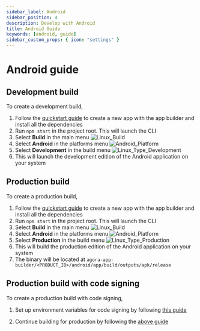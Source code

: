 ```yaml
---
sidebar_label: Android
sidebar_position: 4
description: Develop with Android
title: Android Guide
keywords: [android, guide]
sidebar_custom_props: { icon: "settings" }
---
```


# Android guide

## Development build

To create a development build,

1.  Follow the [quickstart guide](/turn-key/quickstart) to create a new app with the app builder and install all the dependencies
1.  Run `npm start` in the project root. This will launch the CLI
1.  Select **Build** in the main menu
    <image alt="Linux_Build"  className="guide-img" lightImageSrc="guides/Linux_Build.png" darkImageSrc="guides/Linux_Build.png" />
1.  Select **Android** in the platforms menu
    <image alt="Android_Platform" className="guide-img" lightImageSrc="guides/Android_Platform.png" darkImageSrc="guides/Android_Platform.png" />
1.  Select **Development** in the build menu
    <image alt="Linux_Type_Development" className="guide-img" lightImageSrc="guides/Linux_Type_Development.png" darkImageSrc="guides/Linux_Type_Development.png" />
1.  This will launch the development edition of the Android application on your system

## Production build

To create a production build,

1.  Follow the [quickstart guide](/turn-key/quickstart) to create a new app with the app builder and install all the dependencies
1.  Run `npm start` in the project root. This will launch the CLI
1.  Select **Build** in the main menu
    <image alt="Linux_Build" className="guide-img" lightImageSrc="guides/Linux_Build.png" darkImageSrc="guides/Linux_Build.png" />
1.  Select **Android** in the platforms menu
    <image alt="Android_Platform" className="guide-img" lightImageSrc="guides/Android_Platform.png" darkImageSrc="guides/Android_Platform.png" />
1.  Select **Production** in the build menu
    <image alt="Linux_Type_Production" className="guide-img" lightImageSrc="guides/Linux_Type_Production.png" darkImageSrc="guides/Linux_Type_Production.png" />
1.  This will build the production edition of the Android application on your system
1.  The binary will be located at `agora-app-builder/<PRODUCT_ID>/android/app/build/outputs/apk/release`

## Production build with code signing

To create a production build with code signing,

1. Set up environment variables for code signing by following [this guide](https://reactnative.dev/docs/signed-apk-android)

2. Continue building for production by following the [above guide](#production-build)
